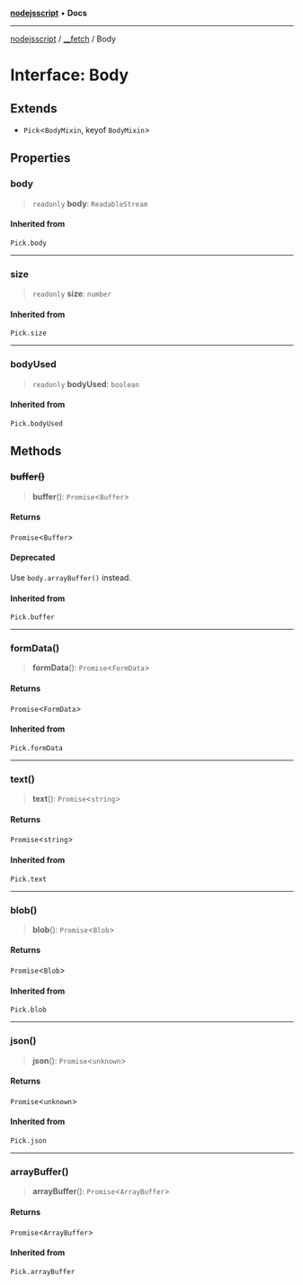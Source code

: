 [**nodejsscript**](../../../README.md) • **Docs**

***

[nodejsscript](../../../README.md) / [\_\_fetch](../README.md) / Body

# Interface: Body

## Extends

- `Pick`\<`BodyMixin`, keyof `BodyMixin`\>

## Properties

### body

> `readonly` **body**: `ReadableStream`

#### Inherited from

`Pick.body`

***

### size

> `readonly` **size**: `number`

#### Inherited from

`Pick.size`

***

### bodyUsed

> `readonly` **bodyUsed**: `boolean`

#### Inherited from

`Pick.bodyUsed`

## Methods

### ~~buffer()~~

> **buffer**(): `Promise`\<`Buffer`\>

#### Returns

`Promise`\<`Buffer`\>

#### Deprecated

Use `body.arrayBuffer()` instead.

#### Inherited from

`Pick.buffer`

***

### formData()

> **formData**(): `Promise`\<`FormData`\>

#### Returns

`Promise`\<`FormData`\>

#### Inherited from

`Pick.formData`

***

### text()

> **text**(): `Promise`\<`string`\>

#### Returns

`Promise`\<`string`\>

#### Inherited from

`Pick.text`

***

### blob()

> **blob**(): `Promise`\<`Blob`\>

#### Returns

`Promise`\<`Blob`\>

#### Inherited from

`Pick.blob`

***

### json()

> **json**(): `Promise`\<`unknown`\>

#### Returns

`Promise`\<`unknown`\>

#### Inherited from

`Pick.json`

***

### arrayBuffer()

> **arrayBuffer**(): `Promise`\<`ArrayBuffer`\>

#### Returns

`Promise`\<`ArrayBuffer`\>

#### Inherited from

`Pick.arrayBuffer`
